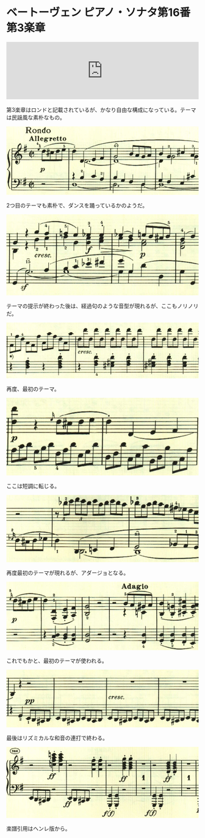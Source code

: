 # ベートーヴェン ピアノ・ソナタ第16番 第3楽章

<iframe allow="autoplay *; encrypted-media *;" frameborder="0" height="150" style="width:100%;max-width:660px;overflow:hidden;background:transparent;" sandbox="allow-forms allow-popups allow-same-origin allow-scripts allow-top-navigation-by-user-activation" src="https://embed.music.apple.com/us/album/piano-sonata-no-16-in-g-major-op-31-no-1-iii-rondo-allegretto/1272663034?i=1272663715&app=music"></iframe>

第3楽章はロンドと記載されているが、かなり自由な構成になっている。テーマは民謡風な素朴なもの。

<img src="803.jpg">

2つ目のテーマも素朴で、ダンスを踊っているかのようだ。

<img src="805.jpg">

テーマの提示が終わった後は、経過句のような音型が現れるが、ここもノリノリだ。

<img src="802.jpg">

再度、最初のテーマ。

<img src="800.jpg">

ここは短調に転じる。

<img src="804.jpg">

再度最初のテーマが現れるが、アダージョとなる。

<img src="801.jpg">

これでもかと、最初のテーマが使われる。

<img src="806.jpg">

最後はリズミカルな和音の連打で終わる。

<img src="807.jpg">

楽譜引用はヘンレ版から。
